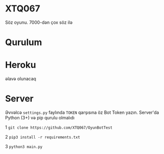 # XTQ067
Söz oyunu. 7000-dən çox söz ilə

# Qurulum

# Heroku
əlavə olunacaq


# Server

Əvvəlcə `settings.py` faylında `TOKEN` qarşısına öz Bot Token yazın. Server'da Python (3+) və pip qurulu olmalıdı

1
`git clone https://github.com/XTQ067/OyunBotTest`

2
`pip3 install -r requirements.txt`

3
`python3 main.py`
